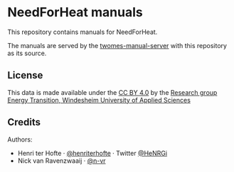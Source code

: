 # NeedForHeat manuals

This repository contains manuals for NeedForHeat.

The manuals are served by the [twomes-manual-server](https://github.com/energietransitie/twomes-manual-server) with this repository as its source.

## License
This data is made available under the [CC BY 4.0](./LICENSE.md) by the [Research group Energy Transition, Windesheim University of Applied Sciences](https://windesheim.nl/energietransitie) 

## Credits

Authors:
* Henri ter Hofte · [@henriterhofte](https://github.com/henriterhofte) · Twitter [@HeNRGi](https://twitter.com/HeNRGi)
* Nick van Ravenzwaaij · [@n-vr](https://github.com/n-vr)
